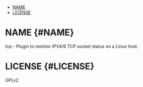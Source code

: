 -   [NAME](#NAME)
-   [LICENSE](#LICENSE)

NAME {#NAME}
====

tcp - Plugin to monitor IPV4/6 TCP socket status on a Linux host.

LICENSE {#LICENSE}
=======

GPLv2
